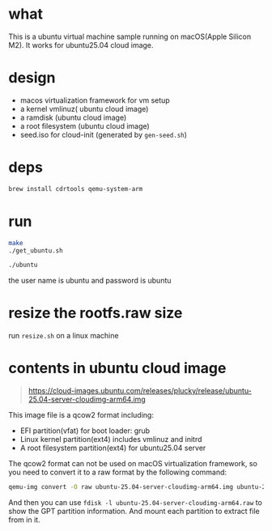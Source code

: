 # what

This is a ubuntu virtual machine sample running on macOS(Apple Silicon M2). It works for ubuntu25.04 cloud image.

# design

- macos virtualization framework for vm setup
- a kernel vmlinuz( ubuntu cloud image)
- a ramdisk (ubuntu cloud image)
- a root filesystem (ubuntu cloud image)
- seed.iso for cloud-init (generated by `gen-seed.sh`)

# deps

```bash
brew install cdrtools qemu-system-arm
```

# run 

```bash
make
./get_ubuntu.sh

./ubuntu
```

the user name is ubuntu and password is ubuntu

# resize the rootfs.raw size

run `resize.sh` on a linux machine

# contents in ubuntu cloud image

> https://cloud-images.ubuntu.com/releases/plucky/release/ubuntu-25.04-server-cloudimg-arm64.img

This image file is a qcow2 format including:

- EFI partition(vfat) for boot loader: grub
- Linux kernel partition(ext4) includes vmlinuz and initrd
- A root filesystem partition(ext4) for ubuntu25.04 server

The qcow2 format can not be used on macOS virtualization framework, so you need to convert it to a raw format by the following command:

```bash
qemu-img convert -O raw ubuntu-25.04-server-cloudimg-arm64.img ubuntu-25.04-server-cloudimg-arm64.raw
```

And then you can use `fdisk -l ubuntu-25.04-server-cloudimg-arm64.raw` to show the GPT partition information. And mount each partition to extract file from in it.

